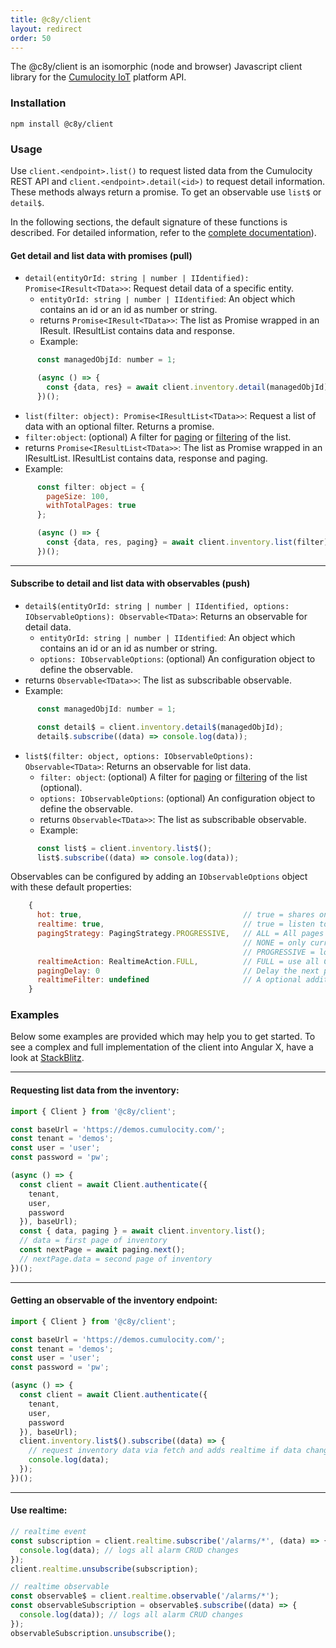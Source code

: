 ```yaml
---
title: @c8y/client
layout: redirect
order: 50
---
```


The @c8y/client is an isomorphic (node and browser) Javascript client library for the [Cumulocity IoT](http://www.cumulocity.com) platform API.

### Installation

```
npm install @c8y/client
```


### Usage

Use `client.<endpoint>.list()` to request listed data from the Cumulocity REST API and 
`client.<endpoint>.detail(<id>)` to request detail information. These methods always return a promise. To get an observable use `list$` or `detail$`. 

In the following sections, the default signature of these functions is described. For detailed information, refer to the [complete documentation](http://resources.cumulocity.com/documentation/jssdk/c8y_client/latest/)).


#### Get detail and list data with promises (pull)

  * `detail(entityOrId: string | number | IIdentified): Promise<IResult<TData>>`: Request detail data of a specific entity.   
    * `entityOrId: string | number | IIdentified`: An object which contains an id or an id as number or string.
    * returns `Promise<IResult<TData>>`: The list as Promise wrapped in an IResult. IResultList contains data and response.
    * Example:
```js
      const managedObjId: number = 1;

      (async () => {
        const {data, res} = await client.inventory.detail(managedObjId);
      })();
```

  * `list(filter: object): Promise<IResultList<TData>>`: Request a list of data with an optional filter. Returns a promise.
   * `filter:object`: (optional) A filter for [paging](https://www.cumulocity.com/guides/reference/rest-implementation/#-a-name-paging-a-query-result-paging) or [filtering](https://www.cumulocity.com/guides/reference/inventory/#query-language) of the list.
   * returns `Promise<IResultList<TData>>`: The list as Promise wrapped in an IResultList. IResultList contains data, response and paging.
   * Example:
```js
      const filter: object = {
        pageSize: 100,
        withTotalPages: true
      };

      (async () => {
        const {data, res, paging} = await client.inventory.list(filter);
      })();
```
----

#### Subscribe to detail and list data with observables (push)

  * `detail$(entityOrId: string | number | IIdentified, options: IObservableOptions): Observable<TData>`: Returns an observable for detail data.
    * `entityOrId: string | number | IIdentified`: An object which contains an id or an id as number or string.
    * `options: IObservableOptions`: (optional) An configuration object to define the observable. 
  * returns `Observable<TData>>`: The list as subscribable observable.
  * Example:
```js
      const managedObjId: number = 1;

      const detail$ = client.inventory.detail$(managedObjId);
      detail$.subscribe((data) => console.log(data));
```

  * `list$(filter: object, options: IObservableOptions): Observable<TData>`: Returns an observable for list data.
    * `filter: object`: (optional) A filter for [paging](https://www.cumulocity.com/guides/reference/rest-implementation/#-a-name-paging-a-query-result-paging) or [filtering](https://www.cumulocity.com/guides/reference/inventory/#query-language) of the list (optional).
    * `options: IObservableOptions`: (optional) An configuration object to define the observable.
    * returns `Observable<TData>>`: The list as subscribable observable.
    * Example:
```js
      const list$ = client.inventory.list$();
      list$.subscribe((data) => console.log(data));
```

Observables can be configured by adding an `IObservableOptions` object with these default properties:
```js
    {
      hot: true,                                    // true = shares one network request
      realtime: true,                               // true = listen to realtime changes
      pagingStrategy: PagingStrategy.PROGRESSIVE,   // ALL = All pages are loaded
                                                    // NONE = only current page is loaded
                                                    // PROGRESSIVE = load pages with more()
      realtimeAction: RealtimeAction.FULL,          // FULL = use all CRUD realtime actions
      pagingDelay: 0                                // Delay the next page load by x ms
      realtimeFilter: undefined                     // A optional additional filter
    }
```


### Examples

Below some examples are provided which may help you to get started. To see a complex and full implementation of the client into Angular X, have a look at [StackBlitz](https://stackblitz.com/edit/client-example-login?file=app%2Fapp.component.html).

----

#### Requesting list data from the inventory:
```js
import { Client } from '@c8y/client';

const baseUrl = 'https://demos.cumulocity.com/';
const tenant = 'demos';
const user = 'user';
const password = 'pw';

(async () => {
  const client = await Client.authenticate({
    tenant,
    user,
    password
  }), baseUrl);
  const { data, paging } = await client.inventory.list();
  // data = first page of inventory
  const nextPage = await paging.next();
  // nextPage.data = second page of inventory
})();
```
---

#### Getting an observable of the inventory endpoint:
```js
import { Client } from '@c8y/client';

const baseUrl = 'https://demos.cumulocity.com/';
const tenant = 'demos';
const user = 'user';
const password = 'pw';

(async () => {
  const client = await Client.authenticate({
    tenant,
    user,
    password
  }), baseUrl);
  client.inventory.list$().subscribe((data) => {
    // request inventory data via fetch and adds realtime if data changes
    console.log(data);
  });
})();
```
---
#### Use realtime:
```js
// realtime event
const subscription = client.realtime.subscribe('/alarms/*', (data) => {
  console.log(data); // logs all alarm CRUD changes
});
client.realtime.unsubscribe(subscription);

// realtime observable
const observable$ = client.realtime.observable('/alarms/*');
const observableSubscription = observable$.subscribe((data) => {
  console.log(data)); // logs all alarm CRUD changes
});
observableSubscription.unsubscribe();
```



